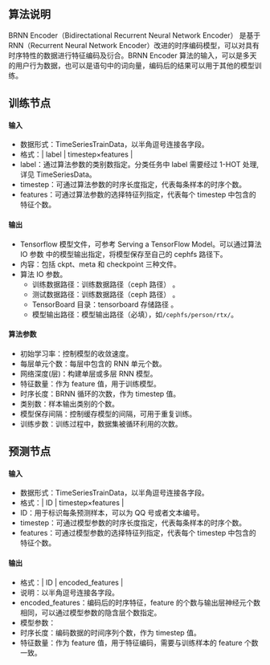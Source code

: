 ## 算法说明
BRNN Encoder（Bidirectational Recurrent Neural Network Encoder） 是基于 RNN（Recurrent Neural Network Encoder）改进的时序编码模型，可以对具有时序特性的数据进行特征编码及衍合。BRNN Encoder 算法的输入，可以是多天的用户行为数据，也可以是语句中的词向量，编码后的结果可以用于其他的模型训练。

## 训练节点
#### 输入
  - 数据形式：TimeSeriesTrainData，以半角逗号连接各字段。
  - 格式：| label | timestep×features |
  - label：通过算法参数的类别数指定。分类任务中 label 需要经过 1-HOT 处理,详见  TimeSeriesData。
  - timestep：可通过算法参数的时序长度指定，代表每条样本的时序个数。
  - features：可通过算法参数的选择特征列指定，代表每个 timestep 中包含的特征个数。

#### 输出
  - Tensorflow 模型文件，可参考 Serving a TensorFlow Model。可以通过算法 IO 参数 中的模型输出指定，将模型保存至自己的 cephfs 路径下。
  - 内容：包括 ckpt、meta 和 checkpoint 三种文件。
- 算法 IO 参数。
  - 训练数据路径：训练数据路径（ceph 路径） 。
  - 测试数据路径：训练数据路径（ceph 路径） 。
  - TensorBoard 目录：tensorboard 存储路径 。
  - 模型输出路径：模型输出路径（必填），如`/cephfs/person/rtx/`。

#### 算法参数
  - 初始学习率：控制模型的收敛速度。
  - 每层单元个数：每层中包含的 RNN 单元个数。
  - 网络深度(层)：构建单层或多层 RNN 模型。
  - 特征数量：作为 feature 值，用于训练模型。
  - 时序长度：BRNN 循环的次数，作为 timestep 值。
  - 类别数：样本输出类别的个数。
  - 模型保存间隔：控制缓存模型的间隔，可用于重复训练。
  - 训练步数：训练过程中，数据集被循环利用的次数。

## 预测节点
#### 输入
  - 数据形式：TimeSeriesTrainData，以半角逗号连接各字段。
  - 格式：| ID | timestep×features |
  - ID：用于标识每条预测样本，可以为 QQ 号或者文本编号。
  - timestep：可通过模型参数的时序长度指定，代表每条样本的时序个数。
  - features：可通过模型参数的选择特征列指定，代表每个 timestep 中包含的特征个数。

#### 输出
  - 格式：| ID | encoded_features |
  - 说明：以半角逗号连接各字段。
  - encoded_features：编码后的时序特征，feature 的个数与输出层神经元个数相同，可以通过模型参数的隐含层个数指定。
  - 模型参数：
   - 时序长度：编码数据的时间序列个数，作为 timestep 值。
   - 特征数量：作为 feature 值，用于特征编码，需要与训练样本的 feature 个数一致。

